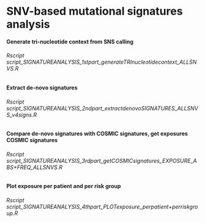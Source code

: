 # SNV-based mutational signatures analysis

#### Generate tri-nucleotide context from SNS calling
###### Rscript script_SIGNATUREANALYSIS_1stpart_generateTRInucleotidecontext_ALLSNVS.R
#### Extract de-novo signatures
###### Rscript script_SIGNATUREANALYSIS_2ndpart_extractdenovoSIGNATURES_ALLSNVS_v4signs.R
#### Compare de-novo signatures with COSMIC signatures, get exposures COSMIC signatures
###### Rscript script_SIGNATUREANALYSIS_3rdpart_getCOSMICsignatures_EXPOSURE_ABS+FREQ_ALLSNVS.R
#### Plot exposure per patient and per risk group
###### Rscript script_SIGNATUREANALYSIS_4thpart_PLOTexposure_perpatient+perriskgroup.R
